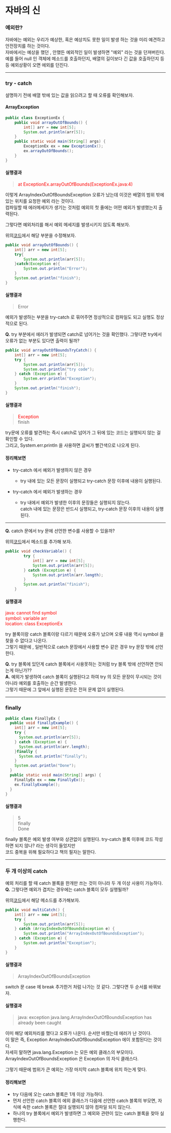 # 자바의 신

### 예외란?

자바에는 예외는 우리가 예상한, 혹은 예상치도 못한 일이 발생 하는 것을 미리 예견하고 안전장치를 하는 것이다. <br>
자바에서는 예상을 했던 , 안했든 예외적인 일이 발생하면 "예외" 라는 것을 던져버린다. <br>
예를 들어 null 인 객체에 메소드를 호출하던지, 배열의 길이보다 긴 값을 호출하던지 등등 예외상황이 오면 에외를 던진다.

---
### try - catch

설명하기 전에 배열 밖에 있는 값을 읽으려고 할 때 오류를 확인해보자.

#### <div id = "arrayException"> ArrayException </div>
~~~java
public class ExceptionEx {
    public void arrayOutOfBounds() {
        int[] arr = new int[5];
        System.out.println(arr[5]);
    }
    public static void main(String[] args) {
        ExceptionEx ex = new ExceptionEx();
        ex.arrayOutOfBounds();
    }
}
~~~

#### 실행결과

> <span style = "color : red"> at ExceptionEx.arrayOutOfBounds(ExceptionEx.java:4) </span>

이렇게 ArrayIndexOutOfBoundsException 오류가 났는데 이것은 배열의 범위 밖에 있는 위치를 요청한 예외 라는 것이다.<br>
컴파일할 때 에러메세지가 생기는 것처럼 예외의 첫 줄에는 어떤 예외가 발생했는지 출력된다.

그렇다면 예외처리를 해서 예외 메세지를 발생시키지 않도록 해보자.

위의[코드](#arrayException)에서 해당 부분을 수정해보자.

~~~java
public void arrayOutOfBounds() {
    int[] arr = new int[5];
    try{
        System.out.println(arr[5]);
    }catch(Exception e){
        System.out.println("Error");
    }
    System.out.println("finish");
}
~~~

#### 실행결과

> Error

예외가 발생하는 부분을 try-catch 로 묶어주면 정상적으로 컴파일도 되고 실행도 정상적으로 된다.

**Q.** try 부분에서 에러가 발생되면 catch로 넘어가는 것을 확인했다. 그렇다면 try에서 오류가 없는 부분도 있다면 출력이 될까? <br>

~~~java
public void arrayOutOfBoundsTryCatch() {
    int[] arr = new int[5];
    try {
        System.out.println(arr[5]);
        System.out.println("try code");
    } catch (Exception e) {
        System.err.println("Exception");
    }
    System.out.println("finish");
}
~~~

#### 실행결과

> <span style = "color : red"> Exception </span> <br>
> finish

try문에 오류를 발견하는 즉시 catch로 넘어가 그 뒤에 있는 코드는 실행되지 않는 걸 확인할 수 있다. <br>
그리고, System.err.println 을 사용하면 글씨가 빨간색으로 나오게 된다.

#### 정리해보면

- try-catch 에서 예외가 발생하지 않은 경우
    - try 내에 있는 모든 문장이 실행되고 try-catch 문장 이후에 내용이 실행된다.
    
- try-catch 에서 예외가 발생하는 경우
    - try 내에서 예외가 발생한 이후의 문장들은 실행되지 않는다. <br>
    catch 내에 있는 문장은 반드시 실행되고, try-catch 문장 이후의 내용이 실행된다.
      
---

**Q.** catch 문에서 try 문에 선언한 변수를 사용할 수 있을까? <br>

위의[코드](#arrayException)에서 메소드를 추가해 보자.
~~~java
public void checkVariable() {
        try {
            int[] arr = new int[5];
            System.out.println(arr[5]);
        } catch (Exception e) {
            System.out.println(arr.length);
        }
        System.out.println("finish");
    }
~~~

#### 실행결과

<span style = "color : #ff0000"> java: cannot find symbol <br>
symbol:   variable arr <br>
location: class ExceptionEx <br> </span>

try 블록이랑 catch 블록이랑 다르기 때문에 오류가 났으며 오류 내용 역시 symbol 을 찾을 수 없다고 나온다. <br>
그렇기 때문에 , 일반적으로 catch 문장에서 사용할 변수 같은 경우 try 문장 밖에 선언한다.

**Q.** try 블록에 있던게 catch 블록에서 사용못하는 것처럼 try 블록 밖에 선언하면 안되는게 아닌가?? <br>
**A.** 예외가 발생하여 catch 블록이 실행된다고 하여 try 의 모든 문장이 무시되는 것이 아니라 예외를 호출하는 순간 발생한다. <br>
그렇기 때문에 그 앞에서 실행된 문장은 전혀 문제 없이 실행된다.

---
### finally

~~~java
public class FinallyEx {
  public void finallyExample() {
    int[] arr = new int[5];
    try {
      System.out.println(arr[5]);
    } catch (Exception e) {
      System.out.println(arr.length);
    }finally {
      System.out.println("finally");
    }
    System.out.println("Done");
  }
  public static void main(String[] args) {
    FinallyEx ex = new FinallyEx();
    ex.finallyExample();
  }
}
~~~

#### 실행결과

>5 <br>
finally <br>
Done

finally 블록은 예외 발생 여부와 상관없이 실행된다. try-catch 블록 이후에 코드 작성하면 되지 않나? 라는 생각이 들었지만 <br>
코드 중복을 위해 필요하다고 책의 필자는 말한다.

---
### 두 개 이상의 catch

예외 처리를 할 때 catch 블록을 한개만 쓰는 것이 아니라 두 개 이상 사용이 가능하다. <br>
**Q.** 그렇다면 예외가 겹치는 경우에는 catch 블록이 모두 실행될까?

위의[코드](#arrayException)에서 해당 메소드를 추가해보자.
~~~java
public void multiCatch() {
    int[] arr = new int[5];
    try {
        System.out.println(arr[5]);
    } catch (ArrayIndexOutOfBoundsException e) {
        System.out.println("ArrayIndexOutOfBoundsException");
    } catch (Exception e) {
        System.out.println("Exception");
    }
}
~~~

#### 실행결과

> ArrayIndexOutOfBoundsException

switch 문 case 에 break 추가한거 처럼 나가는 것 같다. 그렇다면 두 순서를 바꿔보자.

#### 실행결과

> java: exception java.lang.ArrayIndexOutOfBoundsException has already been caught

이미 해당 예외처리를 했다고 오류가 나온다. 순서만 바꿨는데 에러가 난 것이다. <br>
이 말은 즉, Exception  ArrayIndexOutOfBoundsException 에이 포함된다는 것이다. <br>
자세히 말하면 java.lang.Exception 는 모든 예외 클래스의 부모이다. <br>
ArrayIndexOutOfBoundsException 은 Exception 의 자식 클래스다.

그렇기 때문에 범위가 큰 예외는 가장 마지막 catch 블록에 위치 하는게 맞다.

#### 정리해보면

- try 다음에 오는 catch 블록은 1개 이상 가능하다.
- 먼저 선언한 catch 블록의 에외 클래스가 다음에 선언한 catch 블록의 부모면, 자식에 속한 catch 블록은 절대 실행되지 않아 컴파일 되지 않는다.
- 하나의 try 블록에서 예외가 발생하면 그 예외와 관련이 있는 catch 블록을 찾아 실행한다.

---
